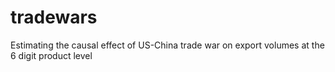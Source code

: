 # tradewars
Estimating the causal effect of US-China trade war on export volumes at the 6 digit product level
